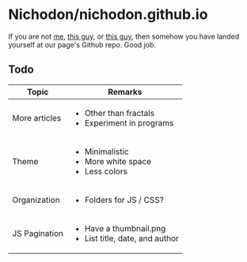 # Nichodon/nichodon.github.io
If you are not [me](https://github.com/Nichodon), [this guy](https://github.com/Maydoh1239), or [this guy](https://github.com/anematode), then somehow you have landed yourself at our page's Github repo. Good job.
## Todo

Topic | Remarks
--- | ---
More articles | <ul><li>Other than fractals</li><li>Experiment in programs</li></ul>
Theme | <ul><li>Minimalistic</li><li>More white space</li><li>Less colors</li></ul>
Organization | <ul><li>Folders for JS / CSS?</li></ul>
JS Pagination | <ul><li>Have a thumbnail.png</li><li>List title, date, and author</li></ul>

